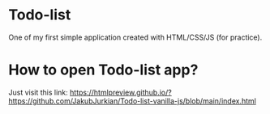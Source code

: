 # Todo-list
One of my first simple application created with HTML/CSS/JS (for practice).
# How to open Todo-list app?
Just visit this link: https://htmlpreview.github.io/?https://github.com/JakubJurkian/Todo-list-vanilla-js/blob/main/index.html
